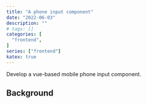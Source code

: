 ```yaml
---
title: "A phone input component"
date: "2022-06-03"
description: ""
# tags: []
categories: [
  "frontend",
]
series: ["frontend"]
katex: true
---
```


Develop a vue-based mobile phone input component.

<!--more-->

## Background

